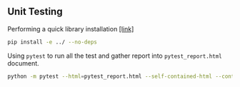 ## Unit Testing

Performing a quick library installation
[[link]](https://stackoverflow.com/questions/19048732/python-setup-py-develop-vs-install)
```bash
pip install -e ../ --no-deps
```

Using `pytest` to run all the test and gather report into `pytest_report.html` document.
```bash
python -m pytest --html=pytest_report.html --self-contained-html --continue-on-collection-errors .
```
